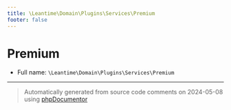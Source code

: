 ```yaml
---
title: \Leantime\Domain\Plugins\Services\Premium
footer: false
---
```


# Premium





* Full name: `\Leantime\Domain\Plugins\Services\Premium`





---
> Automatically generated from source code comments on 2024-05-08 using [phpDocumentor](http://www.phpdoc.org/)
